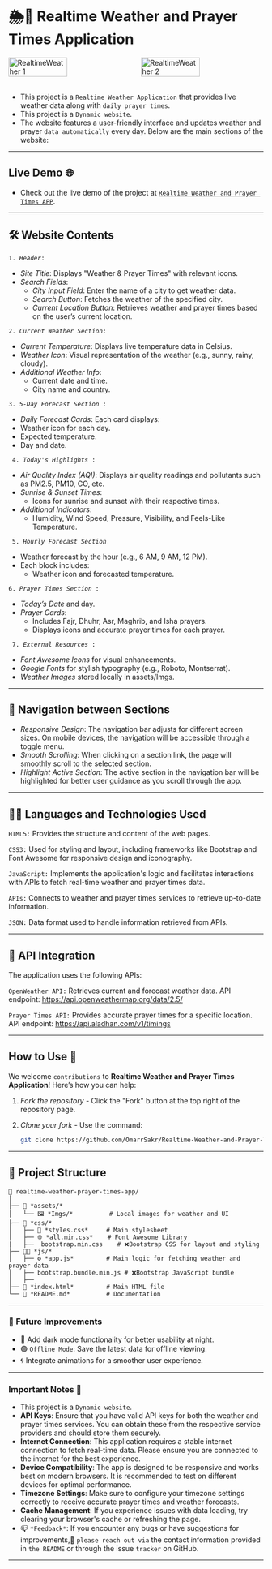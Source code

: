 # 🌦🕌 Realtime Weather and Prayer Times Application 

<div style="display: flex; justify-content: space-between;">
    <img src="https://github.com/user-attachments/assets/942375b2-9b00-4827-ab02-6fd6bfe0a080" alt="RealtimeWeather 1" style="width: 48%; margin-right: 1%;">
    <img src="https://github.com/user-attachments/assets/c0e3d16a-3e67-4d8b-8b3f-81eeacb7ade5" alt="RealtimeWeather 2" style="width: 48%;">
</div>
<div>
    <br>
</div>

- This project is a `Realtime Weather Application` that provides live weather data along with `daily prayer times`.
- This project is a <code>Dynamic website</code>.
- The website features a user-friendly interface and updates weather and prayer `data automatically` every day.
Below are the main sections of the website: 

---

## Live Demo 🌐
- Check out the live demo of the project at [`Realtime Weather and Prayer Times APP`](https://omarrsakr.github.io/Realtime-Weather-and-Prayer-Times-APP/).

---

## 🛠 Website Contents
<code>1. *Header*:</code>
  - *Site Title*: Displays "Weather & Prayer Times" with relevant icons.  
- *Search Fields*:  
  - *City Input Field*: Enter the name of a city to get weather data.  
  - *Search Button*: Fetches the weather of the specified city.  
  - *Current Location Button*: Retrieves weather and prayer times based on the user’s current location.  

<code>2. *Current Weather Section*:</code>
  - *Current Temperature*: Displays live temperature data in Celsius.  
- *Weather Icon*: Visual representation of the weather (e.g., sunny, rainy, cloudy).  
- *Additional Weather Info*:  
  - Current date and time.  
  - City name and country.  

<code>3. *5-Day Forecast Section* :</code>
 - *Daily Forecast Cards*: Each card displays:  
  - Weather icon for each day.  
  - Expected temperature.  
  - Day and date.  

<code> 4. *Today's Highlights* :</code>
  - *Air Quality Index (AQI)*: Displays air quality readings and pollutants such as PM2.5, PM10, CO, etc.  
- *Sunrise & Sunset Times*:  
  - Icons for sunrise and sunset with their respective times.  
- *Additional Indicators*:  
  - Humidity, Wind Speed, Pressure, Visibility, and Feels-Like Temperature.

<code> 5. *Hourly Forecast Section* </code>
 - Weather forecast by the hour (e.g., 6 AM, 9 AM, 12 PM).  
- Each block includes:  
  - Weather icon and forecasted temperature.

<code>6. *Prayer Times Section* :</code>
- *Today’s Date* and day.  
- *Prayer Cards*:  
  - Includes Fajr, Dhuhr, Asr, Maghrib, and Isha prayers.  
  - Displays icons and accurate prayer times for each prayer. 

<code> 7. *External Resources* :</code>
- *Font Awesome Icons* for visual enhancements.  
- *Google Fonts* for stylish typography (e.g., Roboto, Montserrat).  
- *Weather Images* stored locally in assets/Imgs. 

---

## 🚀 Navigation between Sections

- *Responsive Design*: The navigation bar adjusts for different screen sizes. On mobile devices, the navigation will be accessible through a toggle menu.
- *Smooth Scrolling*: When clicking on a section link, the page will smoothly scroll to the selected section.
- *Highlight Active Section*: The active section in the navigation bar will be highlighted for better user guidance as you scroll through the app.

---

## 🧑‍💻 Languages and Technologies Used

<code>HTML5:</code>
Provides the structure and content of the web pages.

<code>CSS3:</code>
Used for styling and layout, including frameworks like Bootstrap and Font Awesome for responsive design and iconography.

<code>JavaScript:</code>
Implements the application's logic and facilitates interactions with APIs to fetch real-time weather and prayer times data.

<code>APIs:</code>
Connects to weather and prayer times services to retrieve up-to-date information.

<code>JSON:</code>
Data format used to handle information retrieved from APIs.

---

## 🔑 API Integration
The application uses the following APIs:

<code>OpenWeather API:</code>
Retrieves current and forecast weather data.
API endpoint: https://api.openweathermap.org/data/2.5/

<code>Prayer Times API:</code>
Provides accurate prayer times for a specific location.
API endpoint: https://api.aladhan.com/v1/timings

---

## How to Use 🚀  

We welcome `contributions` to **Realtime Weather and Prayer Times Application**! Here’s how you can help:
1. *Fork the repository* - Click the "Fork" button at the top right of the repository page.
2. *Clone your fork* - Use the command:
   
   ```bash
   git clone https://github.com/OmarrSakr/Realtime-Weather-and-Prayer-Times-APP.git

---

## 📂 Project Structure 
```
📂 realtime-weather-prayer-times-app/
│  
├── 📁 *assets/*
│   └── 🖼 *Imgs/*          # Local images for weather and UI  
├── 🎨 *css/*
│   ├── 📝 *styles.css*     # Main stylesheet  
│   ├── 🌐 *all.min.css*    # Font Awesome Library
|   ├──  bootstrap.min.css    # ❌Bootstrap CSS for layout and styling
├── 🧑‍💻 *js/*
│   ├── ⚙ *app.js*         # Main logic for fetching weather and prayer data  
│   ├── bootstrap.bundle.min.js # ❌Bootstrap JavaScript bundle
│   ├── 
├── 📄 *index.html*         # Main HTML file  
└── 📕 *README.md*          # Documentation 

```
---

### 📌 Future Improvements

- 🌙 Add dark mode functionality for better usability at night.
- 🟢 <code>Offline Mode</code>: Save the latest data for offline viewing.
- 🌀 Integrate animations for a smoother user experience.
 
---

### Important Notes 📢

- This project is a `Dynamic website`.
- **API Keys**: Ensure that you have valid API keys for both the weather and prayer times services. You can obtain these from the respective service providers and should store them securely.
- **Internet Connection**: This application requires a stable internet connection to fetch real-time data. Please ensure you are connected to the internet for the best experience.
- **Device Compatibility**: The app is designed to be responsive and works best on modern browsers. It is recommended to test on different devices for optimal performance.
- **Timezone Settings**: Make sure to configure your timezone settings correctly to receive accurate prayer times and weather forecasts.
- **Cache Management**: If you experience issues with data loading, try clearing your browser's cache or refreshing the page.
- 📪 `*Feedback*`: If you encounter any bugs or have suggestions for improvements,📨 `please reach out via` the contact information provided in `the README` or through the issue `tracker` on GitHub.

---
